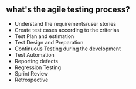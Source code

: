 ## what's the agile testing process?
- Understand the requirements/user stories
- Create test cases according to the criterias
- Test Plan and estimation
- Test Design and Preparation
- Continuous Testing during the development
- Test Automation
- Reporting defects
- Regression Testing
- Sprint Review
- Retrospective